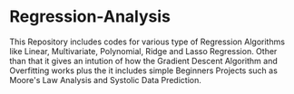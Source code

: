 # Regression-Analysis
This Repository includes codes for various type of Regression Algorithms like Linear, Multivariate, Polynomial, Ridge and Lasso Regression. Other than that it gives an intution of how the Gradient Descent Algorithm and Overfitting works plus the it includes simple Beginners Projects such as Moore's Law Analysis and Systolic Data Prediction.

